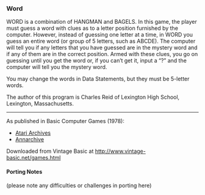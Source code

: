### Word

WORD is a combination of HANGMAN and BAGELS. In this game, the player must guess a word with clues as to a letter position furnished by the computer. However, instead of guessing one letter at a time, in WORD you guess an entire word (or group of 5 letters, such as ABCDE). The computer will tell you if any letters that you have guessed are in the mystery word and if any of them are in the correct position. Armed with these clues, you go on guessing until you get the word or, if you can’t get it, input a “?” and the computer will tell you the mystery word.

You may change the words in Data Statements, but they must be 5-letter words.

The author of this program is Charles Reid of Lexington High School, Lexington, Massachusetts.

---

As published in Basic Computer Games (1978):
- [Atari Archives](https://www.atariarchives.org/basicgames/showpage.php?page=181)
- [Annarchive](https://annarchive.com/files/Basic_Computer_Games_Microcomputer_Edition.pdf#page=194)

Downloaded from Vintage Basic at
http://www.vintage-basic.net/games.html

#### Porting Notes

(please note any difficulties or challenges in porting here)
